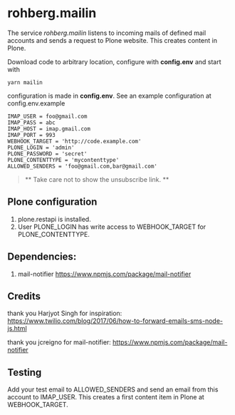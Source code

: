 # rohberg.mailin

The service *rohberg.mailin* listens to incoming mails of defined mail accounts and sends a request to Plone website. This creates content in Plone.

Download code to arbitrary location, configure with **config.env** and start with

    yarn mailin

configuration is made in **config.env**. See an example configuration at config.env.example

    IMAP_USER = foo@gmail.com
    IMAP_PASS = abc
    IMAP_HOST = imap.gmail.com
    IMAP_PORT = 993
    WEBHOOK_TARGET = 'http://code.example.com'
    PLONE_LOGIN = 'admin'
    PLONE_PASSWORD = 'secret'
    PLONE_CONTENTTYPE = 'mycontenttype'
    ALLOWED_SENDERS = 'foo@gmail.com,bar@gmail.com'



> ** Take care not to show the unsubscribe link. **

## Plone configuration

1. plone.restapi is installed.
2. User PLONE_LOGIN has write access to WEBHOOK_TARGET for PLONE_CONTENTTYPE.

## Dependencies:
1. mail-notifier https://www.npmjs.com/package/mail-notifier

## Credits

thank you Harjyot Singh for inspiration:
 https://www.twilio.com/blog/2017/06/how-to-forward-emails-sms-node-js.html

thank you jcreigno for mail-notifier:
https://www.npmjs.com/package/mail-notifier

## Testing

Add your test email to ALLOWED_SENDERS and send an email from this account to IMAP_USER. This creates a first content item in Plone at WEBHOOK_TARGET.
